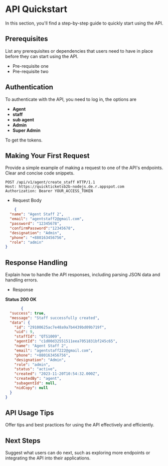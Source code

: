# API Quickstart

<!-- This document describes how to start using your API: authorization, authentication, accessing API resources. -->
In this section, you'll find a step-by-step guide to quickly start using the API.

## Prerequisites

List any prerequisites or dependencies that users need to have in place before they can start using the API.

* Pre-requisite one
* Pre-requisite two

## Authentication

To authenticate with the API, you need to log in, the options are 
  
 * **Agent**
 * **staff**
 * **sub agent**
 * **Admin**
 * **Super Admin**

To get the tokens.

## Making Your First Request

Provide a simple example of making a request to one of the API's endpoints. Clear and concise code snippets.

```http
POST /api/v1/agent/create_staff HTTP/1.1
Host: https://quickticketsb2b-nodejs.de.r.appspot.com
Authorization: Bearer YOUR_ACCESS_TOKEN
```
 * Request Body
```json
    {
  "name": "Agent Staff 2",
  "email": "agentstaff2@gmail.com",
  "password": "12345678",
  "confirmPassword":"12345678",
  "designation": "Admin",
  "phone": "+880163456756",
  "role": "admin"
}
```
## Response Handling
Explain how to handle the API responses, including parsing JSON data and handling errors.

* Response

**Status 200 OK**

```json
       {
  "success": true,
  "message": "Staff successfully created",
  "data": {
    "id": "29100625ac7e48a9a7b4439bd09b719f",
    "uid": 9,
    "staffId": "QTS1009",
    "agentId": "c1d00d32551511eea7051831bf245c65",
    "name": "Agent Staff 2",
    "email": "agentstaff222@gmail.com",
    "phone": "+880163456756",
    "designation": "Admin",
    "role": "admin",
    "status": "active",
    "created": "2023-11-20T10:54:32.000Z",
    "createdBy": "agent",
    "subagentId": null,
    "nidCopy": null
  }
}
```


## API Usage Tips
Offer tips and best practices for using the API effectively and efficiently.

## Next Steps
Suggest what users can do next, such as exploring more endpoints or integrating the API into their applications.